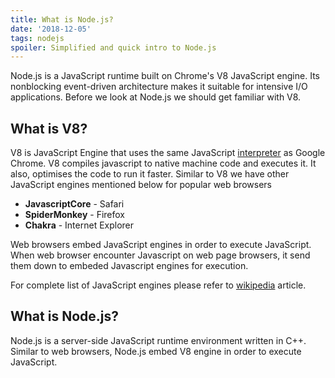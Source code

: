 ```yaml
---
title: What is Node.js?
date: '2018-12-05'
tags: nodejs
spoiler: Simplified and quick intro to Node.js
---
```


Node.js is a JavaScript runtime built on Chrome's V8 JavaScript engine. Its nonblocking event-driven architecture makes it suitable for intensive I/O applications. Before we look at Node.js we should get familiar with V8.

## What is V8?

V8 is JavaScript Engine that uses the same JavaScript [interpreter](/what-is-interpreter) as Google Chrome. V8 compiles javascript to native machine code and executes it. It also, optimises the code to run it faster. Similar to V8 we have other JavaScript engines mentioned below for popular web browsers

- **JavascriptCore** - Safari
- **SpiderMonkey** - Firefox
- **Chakra** - Internet Explorer

Web browsers embed JavaScript engines in order to execute JavaScript. When web browser encounter Javascript on web page browsers, it send them down to embeded Javascript engines for execution.

For complete list of JavaScript engines please refer to [wikipedia](https://en.wikipedia.org/wiki/JavaScript_engine#JavaScript_engines) article.

## What is Node.js?

Node.js is a server-side JavaScript runtime environment written in C++. Similar to web browsers, Node.js embed V8 engine in order to execute JavaScript.
